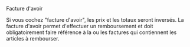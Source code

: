 Facture d'avoir

Si vous cochez "facture d'avoir", les prix et les totaux seront inversés. La 
facture d'avoir permet d'effectuer un remboursement et doit obligatoirement 
faire référence à la ou les factures qui contiennent les articles à rembourser.